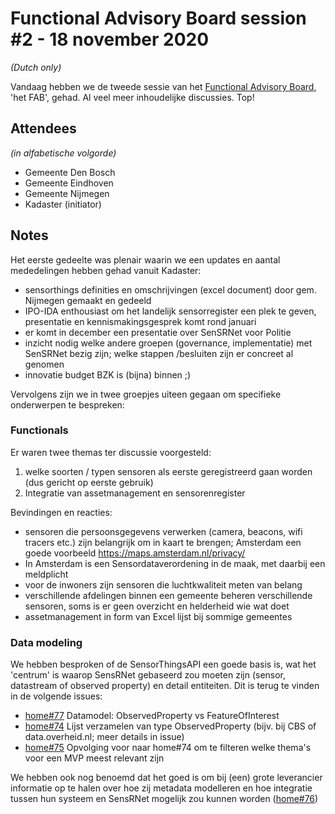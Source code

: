 # Functional Advisory Board session #2 - 18 november 2020

_(Dutch only)_

Vandaag hebben we de tweede sessie van het [Functional Advisory Board](../docs/FAB.md), 'het FAB', gehad. Al veel meer inhoudelijke discussies. Top!

## Attendees

_(in alfabetische volgorde)_

- Gemeente Den Bosch
- Gemeente Eindhoven
- Gemeente Nijmegen
- Kadaster (initiator)

## Notes

Het eerste gedeelte was plenair waarin we een updates en aantal mededelingen hebben gehad vanuit Kadaster:

- sensorthings definities en omschrijvingen (excel document) door gem. Nijmegen gemaakt en gedeeld
- IPO-IDA enthousiast om het landelijk sensorregister een plek te geven, presentatie en kennismakingsgesprek komt rond januari
- er komt in december een presentatie over SenSRNet voor Politie
- inzicht nodig welke andere groepen (governance, implementatie) met SenSRNet bezig zijn; welke stappen /besluiten zijn er concreet al genomen
- innovatie budget BZK is (bijna) binnen ;)

Vervolgens zijn we in twee groepjes uiteen gegaan om specifieke onderwerpen te bespreken:

### Functionals

Er waren twee themas ter discussie voorgesteld:
1) welke soorten / typen sensoren als eerste geregistreerd gaan worden (dus gericht op eerste gebruik)
2) Integratie van assetmanagement en sensorenregister

Bevindingen en reacties:
- sensoren die persoonsgegevens verwerken (camera, beacons, wifi tracers etc.) zijn belangrijk om in kaart te brengen; Amsterdam een goede voorbeeld https://maps.amsterdam.nl/privacy/
- In Amsterdam is een Sensordataverordening in de maak, met daarbij een meldplicht
- voor de inwoners zijn sensoren die luchtkwaliteit meten van belang
- verschillende afdelingen binnen een gemeente beheren verschillende sensoren, soms is er geen overzicht en helderheid wie wat doet
- assetmanagement in form van Excel lijst bij sommige gemeentes

### Data modeling

We hebben besproken of de SensorThingsAPI een goede basis is, wat het 'centrum' is waarop SensRNet gebaseerd zou moeten zijn (sensor, datastream of observed property) en detail entiteiten. Dit is terug te vinden in de volgende issues:

- [home#77](https://github.com/kadaster-labs/sensrnet-home/issues/77) Datamodel: ObservedProperty vs FeatureOfInterest
- [home#74](https://github.com/kadaster-labs/sensrnet-home/issues/74) Lijst verzamelen van type ObservedProperty (bijv. bij CBS of data.overheid.nl; meer details in issue)
- [home#75](https://github.com/kadaster-labs/sensrnet-home/issues/75) Opvolging voor naar home#74 om te filteren welke thema's voor een MVP meest relevant zijn

We hebben ook nog benoemd dat het goed is om bij (een) grote leverancier informatie op te halen over hoe zij metadata modelleren en hoe integratie tussen hun systeem en SensRNet mogelijk zou kunnen worden ([home#76](https://github.com/kadaster-labs/sensrnet-home/issues/76))
